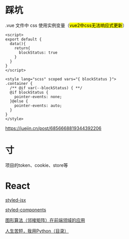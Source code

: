 # 踩坑

.vue 文件中 css 使用实例变量（<mark>vue2中css无法响应式更新</mark>）

```vue
<script>
export default {
  data(){
    return{
      blockStatus: true
    }
  }
}
</script>

<style lang="scss" scoped vars="{ blockStatus }">
.container {
  /** @if var(--blockStatus) { **/
  @if blockStatus {
    pointer-events: none;
  }@else {
    pointer-events: auto;
  }
}
</style>
```

https://juejin.cn/post/6856668819344392206

# 寸

项目的token、cookie、store等

# React

[styled-jsx](https://github.com/vercel/styled-jsx)

[styled-components](https://github.com/styled-components/styled-components)

[图形算法（邻接矩阵）在前端领域的应用](https://zhuanlan.zhihu.com/p/95593315)

[人生苦短，我用Python（目录）](https://www.cnblogs.com/haiyan123/p/8387770.html)

